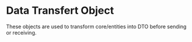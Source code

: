 # Data Transfert Object

These objects are used to transform core/entities into DTO before sending or receiving. 